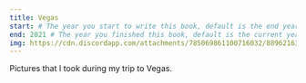 ```yaml
---
title: Vegas 
start: # The year you start to write this book, default is the end year.
end: 2021 # The year you finished this book, default is the current year.
img: https://cdn.discordapp.com/attachments/785069861100716032/889621631331348550/in-out_1.jpg # The cover of this book, which will be shown in the home slides and the book index page.
---
```

Pictures that I took during my trip to Vegas.
